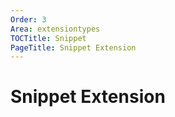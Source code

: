```yaml
---
Order: 3
Area: extensiontypes
TOCTitle: Snippet
PageTitle: Snippet Extension
---
```


# Snippet Extension